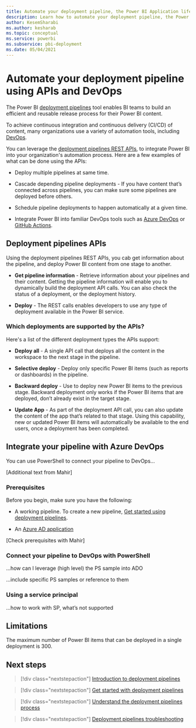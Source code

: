 ```yaml
---
title: Automate your deployment pipeline, the Power BI Application lifecycle management (ALM) tool 
description: Learn how to automate your deployment pipeline, the Power BI Application lifecycle management (ALM) tool, using APIs and DevOps
author: KesemSharabi
ms.author: kesharab
ms.topic: conceptual
ms.service: powerbi
ms.subservice: pbi-deployment
ms.date: 05/04/2021
---
```


# Automate your deployment pipeline using APIs and DevOps

The Power BI [deployment pipelines](deployment-pipelines-overview.md) tool enables BI teams to build an efficient and reusable release process for their Power BI content.

To achieve continuous integration and continuous delivery (CI/CD) of content, many organizations use a variety of automation tools, including [DevOps](/azure/devops/user-guide/what-is-azure-devops).

You can leverage the [deployment pipelines REST APIs](add-link), to integrate Power BI into your organization's automation process. Here are a few examples of what can be done using the APIs:

* Deploy multiple pipelines at same time.

* Cascade depending pipeline deployments - If you have content that’s connected across pipelines, you can make sure some pipelines are deployed before others.

* Schedule pipeline deployments to happen automatically at a given time.

* Integrate Power BI into familiar DevOps tools such as [Azure DevOps](/azure/devops/user-guide/what-is-azure-devops) or [GitHub Actions](https://docs.github.com/en/actions).

## Deployment pipelines APIs

Using the deployment pipelines REST APIs, you cab get information about the pipeline, and deploy Power BI content from one stage to another.

* **Get pipeline information** - Retrieve information about your pipelines and their content. Getting the pipeline information will enable you to dynamically build the deployment API calls. You can also check the status of a deployment, or the deployment history.

* **Deploy** - The REST calls enables developers to use any type of deployment available in the Power BI service.

### Which deployments are supported by the APIs?

Here's a list of the different deployment types the APIs support:

* **Deploy all** - A single API call that deploys all the content in the workspace to the next stage in the pipeline.

* **Selective deploy** - Deploy only specific Power BI items (such as reports or dashboards) in the pipeline.

* **Backward deploy** - Use to deploy new Power BI items to the previous stage. Backward deployment only works if the Power BI items that are deployed, don’t already exist in the target stage.

* **Update App** - As part of the deployment API call, you can also update the content of the app that’s related to that stage. Using this capability, new or updated Power BI items will automatically be available to the end users, once a deployment has been completed.


## Integrate your pipeline with Azure DevOps

You can use PowerShell to connect your pipeline to DevOps…

[Additional text from Mahir]

### Prerequisites

Before you begin, make sure you have the following:

* A working pipeline. To create a new pipeline, [Get started using deployment pipelines](deployment-pipelines-get-started.md).

* An [Azure AD application](/azure/active-directory/develop/active-directory-how-applications-are-added)

[Check prerequisites with Mahir]

### Connect your pipeline to DevOps with PowerShell

...how can I leverage (high level) the PS sample into ADO


...include specific PS samples or reference to them

### Using a service principal

...how to work with SP, what’s not supported

## Limitations

The maximum number of Power BI items that can be deployed in a single deployment is 300.

## Next steps

>[!div class="nextstepaction"]
>[Introduction to deployment pipelines](deployment-pipelines-overview.md)

>[!div class="nextstepaction"]
>[Get started with deployment pipelines](deployment-pipelines-get-started.md)

>[!div class="nextstepaction"]
>[Understand the deployment pipelines process](deployment-pipelines-process.md)

>[!div class="nextstepaction"]
>[Deployment pipelines troubleshooting](deployment-pipelines-troubleshooting.md)